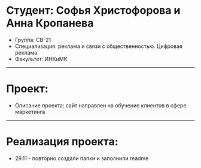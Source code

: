 # Студент: Софья Христофорова и Анна Кропанева
- Группа: СВ-21
- Специализация: реклама и связи с общественностью. Цифровая реклама
- Факультет: ИНКиМК
---
# Проект: 
- Описание проекта: сайт направлен на обучение клиентов в сфере маркетинга
---
# Реализация проекта:
- 29.11 - повторно создали папки и заполнили readme

